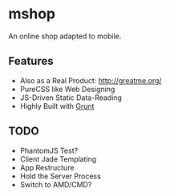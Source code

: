 # mshop

An online shop adapted to mobile.

## Features

- Also as a Real Product: <http://greatme.org/>
- PureCSS like Web Designing
- JS-Driven Static Data-Reading
- Highly Built with [Grunt](http://github.com/gruntjs/grunt)

## TODO

- PhantomJS Test?
- Client Jade Templating
- App Restructure
- Hold the Server Process
- Switch to AMD/CMD?
